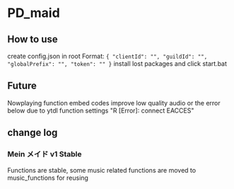 # PD_maid

## How to use

create config.json in root
Format:
`
{
    "clientId": "",
    "guildId": "",
    "globalPrefix": "",
    "token": ""
}
`
install lost packages and click start.bat

## Future

Nowplaying function
embed codes improve
low quality audio or the error below due to ytdl function settings
"R [Error]: connect EACCES"

## change log

### Mein メイド v1 Stable
Functions are stable, some music related functions are moved to music_functions for reusing

 
